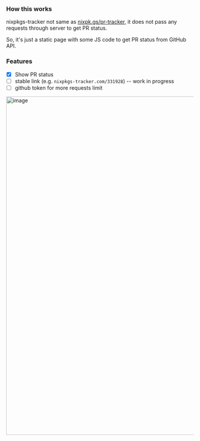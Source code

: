 ### How this works

nixpkgs-tracker not same as [nixpk.gs/pr-tracker](https://nixpk.gs/pr-tracker),
it does not pass any requests through server to get PR status.

So, it's just a static page with some JS code to get PR status from GitHub API.

### Features

- [x] Show PR status
- [ ] stable link (e.g. `nixpkgs-tracker.com/331928`) -- work in progress
- [ ] github token for more requests limit

<img width="911" alt="image" src="https://github.com/user-attachments/assets/2c0bf5ef-035b-4b09-8bae-857d688cfd13">
